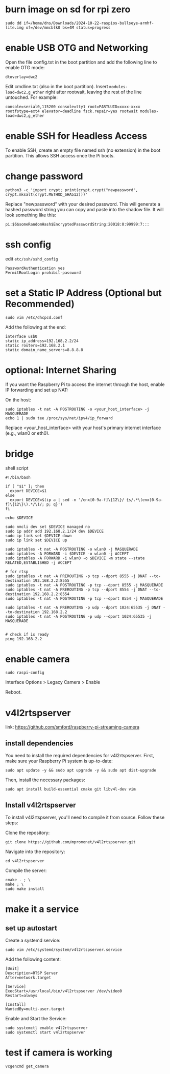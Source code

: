 # burn image on sd for rpi zero

```
sudo dd if=/home/dns/Downloads/2024-10-22-raspios-bullseye-armhf-lite.img of=/dev/mmcblk0 bs=4M status=progress
```

# enable USB OTG and Networking

Open the file config.txt in the boot partition and add the following line to enable OTG mode:

```
dtoverlay=dwc2
```

Edit cmdline.txt (also in the boot partition). Insert `modules-load=dwc2,g_ether` right after rootwait, leaving the rest of the line untouched. For example:

```
console=serial0,115200 console=tty1 root=PARTUUID=xxxx-xxxx rootfstype=ext4 elevator=deadline fsck.repair=yes rootwait modules-load=dwc2,g_ether
```

# enable SSH for Headless Access

To enable SSH, create an empty file named ssh (no extension) in the boot partition. This allows SSH access once the Pi boots.


# change password 

```
python3 -c 'import crypt; print(crypt.crypt("newpassword", crypt.mksalt(crypt.METHOD_SHA512)))'
```

Replace "newpassword" with your desired password. This will generate a hashed password string you can copy and paste into the shadow file. It will look something like this:

```
pi:$6$someRandomHash$EncryptedPasswordString:20018:0:99999:7:::
```

# ssh config

edit `etc/ssh/sshd_config`

```
PasswordAuthentication yes
PermitRootLogin prohibit-password
```


# set a Static IP Address (Optional but Recommended)

```
sudo vim /etc/dhcpcd.conf
```

Add the following at the end:

```
interface usb0
static ip_address=192.168.2.2/24
static routers=192.168.2.1
static domain_name_servers=8.8.8.8
```

# optional: Internet Sharing

If you want the Raspberry Pi to access the internet through the host, enable IP forwarding and set up NAT:

On the host:

```
sudo iptables -t nat -A POSTROUTING -o <your_host_interface> -j MASQUERADE
echo 1 | sudo tee /proc/sys/net/ipv4/ip_forward
```

Replace <your_host_interface> with your host's primary internet interface (e.g., wlan0 or eth0).

# bridge

shell script

```
#!/bin/bash

if [ "$1" ]; then
  export DEVICE=$1
else
  export DEVICE=$(ip a | sed -n '/enx[0-9a-f]\{12\}/ {s/.*\(enx[0-9a-f]\{12\}\).*/\1/; p; q}')
fi

echo $DEVICE

sudo nmcli dev set $DEVICE managed no
sudo ip addr add 192.168.2.1/24 dev $DEVICE
sudo ip link set $DEVICE down
sudo ip link set $DEVICE up

sudo iptables -t nat -A POSTROUTING -o wlan0 -j MASQUERADE
sudo iptables -A FORWARD -i $DEVICE -o wlan0 -j ACCEPT
sudo iptables -A FORWARD -i wlan0 -o $DEVICE -m state --state RELATED,ESTABLISHED -j ACCEPT

# for rtsp
sudo iptables -t nat -A PREROUTING -p tcp --dport 8555 -j DNAT --to-destination 192.168.2.2:8555
sudo iptables -t nat -A POSTROUTING -p tcp --dport 8555 -j MASQUERADE
sudo iptables -t nat -A PREROUTING -p tcp --dport 8554 -j DNAT --to-destination 192.168.2.2:8554
sudo iptables -t nat -A POSTROUTING -p tcp --dport 8554 -j MASQUERADE

sudo iptables -t nat -A PREROUTING -p udp --dport 1024:65535 -j DNAT --to-destination 192.168.2.2
sudo iptables -t nat -A POSTROUTING -p udp --dport 1024:65535 -j MASQUERADE


# check if is ready
ping 192.168.2.2
```

# enable camera

```
sudo raspi-config
```

Interface Options > Legacy Camera > Enable

Reboot.

# v4l2rtspserver

link: https://github.com/smford/raspberry-pi-streaming-camera

## install dependencies

You need to install the required dependencies for v4l2rtspserver. First, make sure your Raspberry Pi system is up-to-date:

```
sudo apt update -y && sudo apt upgrade -y && sudo apt dist-upgrade
```

Then, install the necessary packages:

```
sudo apt install build-essential cmake git libv4l-dev vim
```

## Install v4l2rtspserver

To install v4l2rtspserver, you'll need to compile it from source. Follow these steps:

Clone the repository:

```
git clone https://github.com/mpromonet/v4l2rtspserver.git
```

Navigate into the repository:

```
cd v4l2rtspserver
```

Compile the server:

```
cmake . ; \
make ; \
sudo make install
```

# make it a service

## set up autostart

Create a systemd service:

```
sudo vim /etc/systemd/system/v4l2rtspserver.service
```

Add the following content:

```
[Unit]
Description=RTSP Server
After=network.target

[Service]
ExecStart=/usr/local/bin/v4l2rtspserver /dev/video0
Restart=always

[Install]
WantedBy=multi-user.target
```

Enable and Start the Service:

```
sudo systemctl enable v4l2rtspserver
sudo systemctl start v4l2rtspserver
```

# test if camera is working

```
vcgencmd get_camera
```
